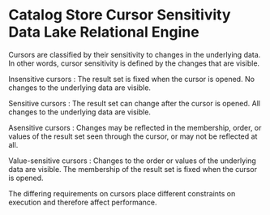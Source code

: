 <!-- loio3bdea6fd6c5f1014a0c5c3cc8d0d9477 -->

# Catalog Store Cursor Sensitivity Data Lake Relational Engine

Cursors are classified by their sensitivity to changes in the underlying data. In other words, cursor sensitivity is defined by the changes that are visible.

Insensitive cursors
:   The result set is fixed when the cursor is opened. No changes to the underlying data are visible.

Sensitive cursors
:   The result set can change after the cursor is opened. All changes to the underlying data are visible.

Asensitive cursors
:   Changes may be reflected in the membership, order, or values of the result set seen through the cursor, or may not be reflected at all.

Value-sensitive cursors
:   Changes to the order or values of the underlying data are visible. The membership of the result set is fixed when the cursor is opened.

The differing requirements on cursors place different constraints on execution and therefore affect performance.


